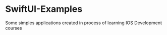 # SwiftUI-Examples
Some simples applications created in process of learning IOS Development courses
